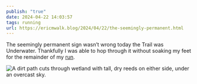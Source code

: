 ```yaml
---
publish: "true"
date: 2024-04-22 14:03:57
tags: running
url: https://ericmwalk.blog/2024/04/22/the-seemingly-permanent.html
---
```


The seemingly permanent sign wasn’t wrong today the Trail was Underwater. Thankfully I was able to hop through it without soaking my feet for the remainder of my [run](https://strava.com/activities/11239336347).

![A dirt path cuts through wetland with tall, dry reeds on either side, under an overcast sky.](https://ericmwalk.blog/uploads/2024/img-8708.jpeg)